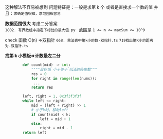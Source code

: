 这种解法不容易被想到
问题特征是：一般是求第 k 个 或者是直接求一个数的值
并且：`求确定值很难，求范围很容易`

**数据范围很大** 考虑二分答案  
`1802. 有界数组中指定下标处的最大值.py ` 范围是
`1 <= n <= maxSum <= 10^9`

check 函数 O(n) =>双指针
`668. 乘法表中第k小的数-双指针.ts`
`719找出第K小的距离对-双指针.ts`

**找第 k 小模板=>计数最左二分**

```Python
        def count(mid) -> int:
            """"目标值`小于等于`mid的答案数"""
            res = 0
            for right in range(len(nums)):
             ...
            return res

        left, right = 1, 0x3f3f3f3f
        while left <= right:
            mid = (left + right) >> 1
            # 小于k时，移动left
            if count(mid) < k:
                left = mid + 1
            else:
                right = mid - 1
        return left
```
